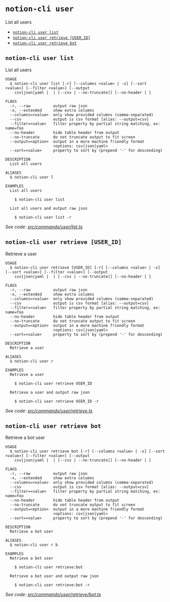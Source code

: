 `notion-cli user`
=================

List all users

* [`notion-cli user list`](#notion-cli-user-list)
* [`notion-cli user retrieve [USER_ID]`](#notion-cli-user-retrieve-user_id)
* [`notion-cli user retrieve bot`](#notion-cli-user-retrieve-bot)

## `notion-cli user list`

List all users

```
USAGE
  $ notion-cli user list [-r] [--columns <value> | -x] [--sort <value>] [--filter <value>] [--output
    csv|json|yaml |  | [--csv | --no-truncate]] [--no-header | ]

FLAGS
  -r, --raw          output raw json
  -x, --extended     show extra columns
  --columns=<value>  only show provided columns (comma-separated)
  --csv              output is csv format [alias: --output=csv]
  --filter=<value>   filter property by partial string matching, ex: name=foo
  --no-header        hide table header from output
  --no-truncate      do not truncate output to fit screen
  --output=<option>  output in a more machine friendly format
                     <options: csv|json|yaml>
  --sort=<value>     property to sort by (prepend '-' for descending)

DESCRIPTION
  List all users

ALIASES
  $ notion-cli user l

EXAMPLES
  List all users

    $ notion-cli user list

  List all users and output raw json

    $ notion-cli user list -r
```

_See code: [src/commands/user/list.ts](https://github.com/litencatt/notion-cli/blob/v0.14.4/src/commands/user/list.ts)_

## `notion-cli user retrieve [USER_ID]`

Retrieve a user

```
USAGE
  $ notion-cli user retrieve [USER_ID] [-r] [--columns <value> | -x] [--sort <value>] [--filter <value>] [--output
    csv|json|yaml |  | [--csv | --no-truncate]] [--no-header | ]

FLAGS
  -r, --raw          output raw json
  -x, --extended     show extra columns
  --columns=<value>  only show provided columns (comma-separated)
  --csv              output is csv format [alias: --output=csv]
  --filter=<value>   filter property by partial string matching, ex: name=foo
  --no-header        hide table header from output
  --no-truncate      do not truncate output to fit screen
  --output=<option>  output in a more machine friendly format
                     <options: csv|json|yaml>
  --sort=<value>     property to sort by (prepend '-' for descending)

DESCRIPTION
  Retrieve a user

ALIASES
  $ notion-cli user r

EXAMPLES
  Retrieve a user

    $ notion-cli user retrieve USER_ID

  Retrieve a user and output raw json

    $ notion-cli user retrieve USER_ID -r
```

_See code: [src/commands/user/retrieve.ts](https://github.com/litencatt/notion-cli/blob/v0.14.4/src/commands/user/retrieve.ts)_

## `notion-cli user retrieve bot`

Retrieve a bot user

```
USAGE
  $ notion-cli user retrieve bot [-r] [--columns <value> | -x] [--sort <value>] [--filter <value>] [--output
    csv|json|yaml |  | [--csv | --no-truncate]] [--no-header | ]

FLAGS
  -r, --raw          output raw json
  -x, --extended     show extra columns
  --columns=<value>  only show provided columns (comma-separated)
  --csv              output is csv format [alias: --output=csv]
  --filter=<value>   filter property by partial string matching, ex: name=foo
  --no-header        hide table header from output
  --no-truncate      do not truncate output to fit screen
  --output=<option>  output in a more machine friendly format
                     <options: csv|json|yaml>
  --sort=<value>     property to sort by (prepend '-' for descending)

DESCRIPTION
  Retrieve a bot user

ALIASES
  $ notion-cli user r b

EXAMPLES
  Retrieve a bot user

    $ notion-cli user retrieve:bot

  Retrieve a bot user and output raw json

    $ notion-cli user retrieve:bot -r
```

_See code: [src/commands/user/retrieve/bot.ts](https://github.com/litencatt/notion-cli/blob/v0.14.4/src/commands/user/retrieve/bot.ts)_
